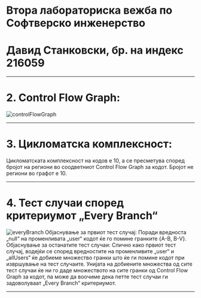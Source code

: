 # Втора лабораториска вежба по Софтверско инженерство
# Давид Станковски, бр. на индекс 216059

---
# 2. Control Flow Graph:
![controlFlowGraph](https://github.com/itsDavid8/SI_2023_lab2_216059/assets/127624161/313a795c-d6a1-401a-8665-eacbf125e8d1)

---
# 3. Цикломатска комплексност:
Цикломатската комплексност на кодов е 10, а се пресметува според бројот на региони во соодветниот Control Flow Graph за кодот. Бројот не региони во графот е 10.

---
# 4. Тест случаи според критериумот „Every Branch“
![everyBranch](https://github.com/itsDavid8/SI_2023_lab2_216059/assets/127624161/36dde5ad-54dd-4844-a552-8b85cbb2a4d7)
Објаснување за првиот тест случај:
Поради вредноста „null“ на променливата „user“ кодот ќе го помине гранките {A-B, B-V}.
Објаснување за останатите тест случаи:
Слично како првиот тест случај, водејќи се според вредностите на променливите „user“ и „allUsers“ ќе добиеме множество гранки што ќе ги помине кодот при извршување на тест случаите. Унијата на добиените множества од сите тест случаи ќе ни го даде множеството на сите гранки од Control Flow Graph за кодот, па може да воочиме дека петте тест случаи ги задоволуваат „Every Branch“ критериумот.

---
